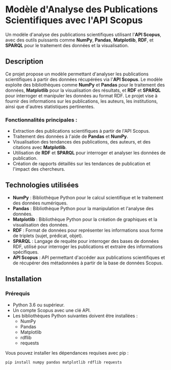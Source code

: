 # Modèle d'Analyse des Publications Scientifiques avec l'API Scopus

Un modèle d'analyse des publications scientifiques utilisant l'**API Scopus**, avec des outils puissants comme **NumPy**, **Pandas**, **Matplotlib**, **RDF**, et **SPARQL** pour le traitement des données et la visualisation.

## Description

Ce projet propose un modèle permettant d'analyser les publications scientifiques à partir des données récupérées via l'**API Scopus**. Le modèle exploite des bibliothèques comme **NumPy** et **Pandas** pour le traitement des données, **Matplotlib** pour la visualisation des résultats, et **RDF** et **SPARQL** pour interroger et manipuler les données au format RDF. Le projet vise à fournir des informations sur les publications, les auteurs, les institutions, ainsi que d'autres statistiques pertinentes.

### Fonctionnalités principales :
- Extraction des publications scientifiques à partir de l'API Scopus.
- Traitement des données à l'aide de **Pandas** et **NumPy**.
- Visualisation des tendances des publications, des auteurs, et des citations avec **Matplotlib**.
- Utilisation de **RDF** et **SPARQL** pour interroger et analyser les données de publication.
- Création de rapports détaillés sur les tendances de publication et l'impact des chercheurs.

## Technologies utilisées

- **NumPy** : Bibliothèque Python pour le calcul scientifique et le traitement des données numériques.
- **Pandas** : Bibliothèque Python pour la manipulation et l'analyse des données.
- **Matplotlib** : Bibliothèque Python pour la création de graphiques et la visualisation des données.
- **RDF** : Format de données pour représenter les informations sous forme de triplets (sujet, prédicat, objet).
- **SPARQL** : Langage de requête pour interroger des bases de données RDF, utilisé pour interroger les publications et extraire des informations spécifiques.
- **API Scopus** : API permettant d'accéder aux publications scientifiques et de récupérer des métadonnées à partir de la base de données Scopus.

## Installation

### Prérequis

- Python 3.6 ou supérieur.
- Un compte Scopus avec une clé API.
- Les bibliothèques Python suivantes doivent être installées : 
  - NumPy
  - Pandas
  - Matplotlib
  - rdflib
  - requests

Vous pouvez installer les dépendances requises avec pip :
```bash
pip install numpy pandas matplotlib rdflib requests
